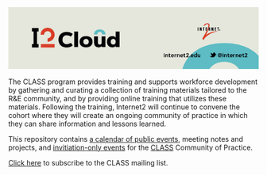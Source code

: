 ![](./images/i2cloud_header.png)

The CLASS program provides training and supports workforce development by gathering and curating a collection of training materials tailored to the R&E community, and by providing online training that utilizes these materials. Following the training, Internet2 will continue to convene the cohort where they will create an ongoing community of practice in which they can share information and lessons learned.

This repository contains [a calendar of public events](./public-calendar.md), meeting notes and projects, and [invitiation-only events](./community-calendar.md) for the [CLASS](https://internet2.edu/cloud/cloud-learning-and-skills-sessions/) Community of Practice. 

[Click here](https://lists.internet2.edu/sympa/info/class-announce) to subscribe to the CLASS mailing list. 
